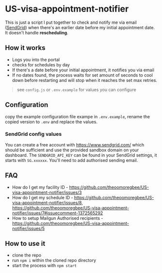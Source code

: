 # US-visa-appointment-notifier

This is just a script I put together to check and notify me via email ([SendGrid](https://sendgrid.com/)) when there's an earlier date before my initial appointment date. It doesn't handle **rescheduling**.

## How it works

* Logs you into the portal
* checks for schedules by day
* If there's a date before your initial appointment, it notifies you via email
* If no dates found, the process waits for set amount of seconds to cool down before restarting and will stop when it reaches the set max retries.

> see `config.js` or `.env.example` for values you can configure

## Configuration

copy the example configuration file exampe in `.env.example`, rename the copied version to `.env` and replace the values.

### SendGrid config values

You can create a free account with https://www.sendgrid.com/ which should be sufficient and use the provided sandbox domain on your dashboard. The `SENDGRID_API_KEY` can be found in your SendGrid settings, it starts with `SG.xxxxxx`. You'll need to add authorised sending email.


## FAQ

* How do I get my facility ID - https://github.com/theoomoregbee/US-visa-appointment-notifier/issues/3
* How do I get my schedule ID - https://github.com/theoomoregbee/US-visa-appointment-notifier/issues/8, https://github.com/theoomoregbee/US-visa-appointment-notifier/issues/7#issuecomment-1372565292
* How to setup Mailgun Authorised recipients - https://github.com/theoomoregbee/US-visa-appointment-notifier/issues/5

## How to use it

* clone the repo
* run `npm i` within the cloned repo directory
* start the process with `npm start`
